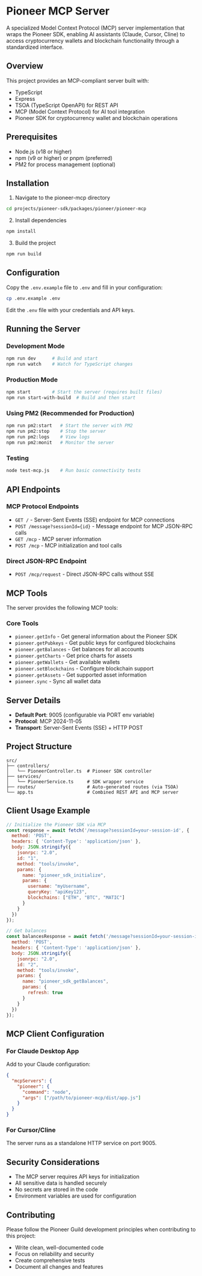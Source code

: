 # Pioneer MCP Server

A specialized Model Context Protocol (MCP) server implementation that wraps the Pioneer SDK, enabling AI assistants (Claude, Cursor, Cline) to access cryptocurrency wallets and blockchain functionality through a standardized interface.

## Overview

This project provides an MCP-compliant server built with:
- TypeScript
- Express
- TSOA (TypeScript OpenAPI) for REST API
- MCP (Model Context Protocol) for AI tool integration
- Pioneer SDK for cryptocurrency wallet and blockchain operations

## Prerequisites

- Node.js (v18 or higher)
- npm (v9 or higher) or pnpm (preferred)
- PM2 for process management (optional)

## Installation

1. Navigate to the pioneer-mcp directory
```bash
cd projects/pioneer-sdk/packages/pioneer/pioneer-mcp
```

2. Install dependencies
```bash
npm install
```

3. Build the project
```bash
npm run build
```

## Configuration

Copy the `.env.example` file to `.env` and fill in your configuration:

```bash
cp .env.example .env
```

Edit the `.env` file with your credentials and API keys.

## Running the Server

### Development Mode
```bash
npm run dev      # Build and start
npm run watch    # Watch for TypeScript changes
```

### Production Mode
```bash
npm start        # Start the server (requires built files)
npm run start-with-build  # Build and then start
```

### Using PM2 (Recommended for Production)
```bash
npm run pm2:start   # Start the server with PM2
npm run pm2:stop    # Stop the server
npm run pm2:logs    # View logs
npm run pm2:monit   # Monitor the server
```

### Testing
```bash
node test-mcp.js    # Run basic connectivity tests
```

## API Endpoints

### MCP Protocol Endpoints
- `GET /` - Server-Sent Events (SSE) endpoint for MCP connections
- `POST /message?sessionId={id}` - Message endpoint for MCP JSON-RPC calls
- `GET /mcp` - MCP server information
- `POST /mcp` - MCP initialization and tool calls

### Direct JSON-RPC Endpoint
- `POST /mcp/request` - Direct JSON-RPC calls without SSE

## MCP Tools
The server provides the following MCP tools:

### Core Tools
- `pioneer.getInfo` - Get general information about the Pioneer SDK
- `pioneer.getPubkeys` - Get public keys for configured blockchains
- `pioneer.getBalances` - Get balances for all accounts
- `pioneer.getCharts` - Get price charts for assets
- `pioneer.getWallets` - Get available wallets
- `pioneer.setBlockchains` - Configure blockchain support
- `pioneer.getAssets` - Get supported asset information
- `pioneer.sync` - Sync all wallet data

## Server Details

- **Default Port**: 9005 (configurable via PORT env variable)
- **Protocol**: MCP 2024-11-05
- **Transport**: Server-Sent Events (SSE) + HTTP POST

## Project Structure

```
src/
├── controllers/
│   └── PioneerController.ts  # Pioneer SDK controller
├── services/
│   └── PioneerService.ts     # SDK wrapper service
├── routes/                   # Auto-generated routes (via TSOA)
└── app.ts                    # Combined REST API and MCP server
```

## Client Usage Example

```javascript
// Initialize the Pioneer SDK via MCP
const response = await fetch('/message?sessionId=your-session-id', {
  method: 'POST',
  headers: { 'Content-Type': 'application/json' },
  body: JSON.stringify({
    jsonrpc: "2.0",
    id: "1",
    method: "tools/invoke",
    params: {
      name: "pioneer_sdk_initialize",
      params: {
        username: "myUsername",
        queryKey: "apiKey123",
        blockchains: ["ETH", "BTC", "MATIC"]
      }
    }
  })
});

// Get balances
const balancesResponse = await fetch('/message?sessionId=your-session-id', {
  method: 'POST',
  headers: { 'Content-Type': 'application/json' },
  body: JSON.stringify({
    jsonrpc: "2.0",
    id: "2",
    method: "tools/invoke",
    params: {
      name: "pioneer_sdk_getBalances",
      params: {
        refresh: true
      }
    }
  })
});
```

## MCP Client Configuration

### For Claude Desktop App
Add to your Claude configuration:
```json
{
  "mcpServers": {
    "pioneer": {
      "command": "node",
      "args": ["/path/to/pioneer-mcp/dist/app.js"]
    }
  }
}
```

### For Cursor/Cline
The server runs as a standalone HTTP service on port 9005.

## Security Considerations

- The MCP server requires API keys for initialization
- All sensitive data is handled securely
- No secrets are stored in the code
- Environment variables are used for configuration

## Contributing

Please follow the Pioneer Guild development principles when contributing to this project:
- Write clean, well-documented code
- Focus on reliability and security
- Create comprehensive tests
- Document all changes and features 